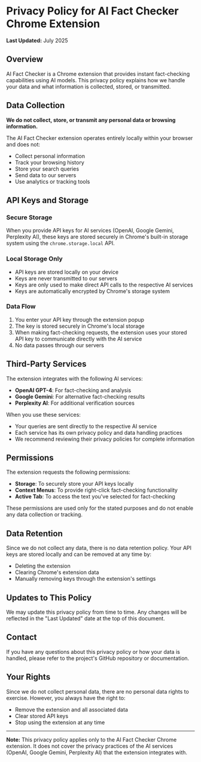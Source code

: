 # Privacy Policy for AI Fact Checker Chrome Extension

**Last Updated:** July 2025

## Overview

AI Fact Checker is a Chrome extension that provides instant fact-checking capabilities using AI models. This privacy policy explains how we handle your data and what information is collected, stored, or transmitted.

## Data Collection

**We do not collect, store, or transmit any personal data or browsing information.**

The AI Fact Checker extension operates entirely locally within your browser and does not:
- Collect personal information
- Track your browsing history
- Store your search queries
- Send data to our servers
- Use analytics or tracking tools

## API Keys and Storage

### Secure Storage
When you provide API keys for AI services (OpenAI, Google Gemini, Perplexity AI), these keys are stored securely in Chrome's built-in storage system using the `chrome.storage.local` API.

### Local Storage Only
- API keys are stored locally on your device
- Keys are never transmitted to our servers
- Keys are only used to make direct API calls to the respective AI services
- Keys are automatically encrypted by Chrome's storage system

### Data Flow
1. You enter your API key through the extension popup
2. The key is stored securely in Chrome's local storage
3. When making fact-checking requests, the extension uses your stored API key to communicate directly with the AI service
4. No data passes through our servers

## Third-Party Services

The extension integrates with the following AI services:
- **OpenAI GPT-4**: For fact-checking and analysis
- **Google Gemini**: For alternative fact-checking results
- **Perplexity AI**: For additional verification sources

When you use these services:
- Your queries are sent directly to the respective AI service
- Each service has its own privacy policy and data handling practices
- We recommend reviewing their privacy policies for complete information

## Permissions

The extension requests the following permissions:
- **Storage**: To securely store your API keys locally
- **Context Menus**: To provide right-click fact-checking functionality
- **Active Tab**: To access the text you've selected for fact-checking

These permissions are used only for the stated purposes and do not enable any data collection or tracking.

## Data Retention

Since we do not collect any data, there is no data retention policy. Your API keys are stored locally and can be removed at any time by:
- Deleting the extension
- Clearing Chrome's extension data
- Manually removing keys through the extension's settings

## Updates to This Policy

We may update this privacy policy from time to time. Any changes will be reflected in the "Last Updated" date at the top of this document.

## Contact

If you have any questions about this privacy policy or how your data is handled, please refer to the project's GitHub repository or documentation.

## Your Rights

Since we do not collect personal data, there are no personal data rights to exercise. However, you always have the right to:
- Remove the extension and all associated data
- Clear stored API keys
- Stop using the extension at any time

---

**Note:** This privacy policy applies only to the AI Fact Checker Chrome extension. It does not cover the privacy practices of the AI services (OpenAI, Google Gemini, Perplexity AI) that the extension integrates with. 